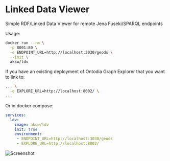 # Linked Data Viewer

Simple RDF/Linked Data Viewer for remote Jena Fuseki/SPARQL endpoints

Usage:

```sh
docker run --rm \
  -p 8001:80 \
  -e ENDPOINT_URL=http://localhost:3030/geods \
  --init \
  aksw/ldv
```

If you have an existing deployment of Ontodia Graph Explorer that you want to link to:

```sh
... \
  -e EXPLORE_URL=http://localhost:8002/ \  
...
```

Or in docker compose:

```yml
services:
  ldv:
    image: aksw/ldv
	init: true
    environment:
     - ENDPOINT_URL=http://localhost:3030/geods
     - EXPLORE_URL=http://localhost:8002/
```

![Screenshot](https://github.com/AKSW/Linked-Data-Viewer/assets/10867832/b00c17e8-1a2e-4ca9-82df-3be28727da17)
